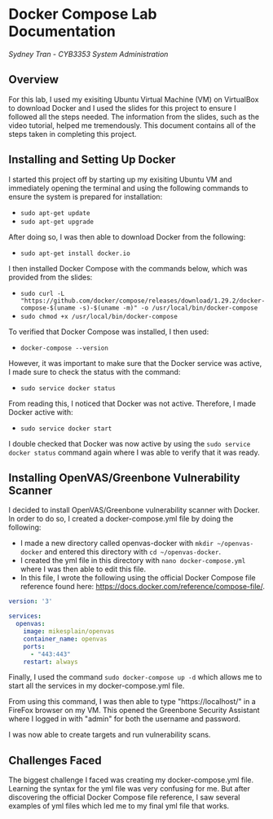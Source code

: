 # Docker Compose Lab Documentation
*Sydney Tran - CYB3353 System Administration*

## Overview
For this lab, I used my exisiting Ubuntu Virtual Machine (VM) on VirtualBox to download Docker and I used the slides for this project to ensure I followed all the steps needed. The information from the slides, such as the video tutorial, helped me tremendously. This document contains all of the steps taken in completing this project. 

## Installing and Setting Up Docker

I started this project off by starting up my exisiting Ubuntu VM and immediately opening the terminal and using the following commands to ensure the system is prepared for installation:
- `sudo apt-get update`
- `sudo apt-get upgrade`

After doing so, I was then able to download Docker from the following: 
- `sudo apt-get install docker.io`

I then installed Docker Compose with the commands below, which was provided from the slides:
- `sudo curl -L "https://github.com/docker/compose/releases/download/1.29.2/docker-compose-$(uname -s)-$(uname -m)" -o /usr/local/bin/docker-compose`
- `sudo chmod +x /usr/local/bin/docker-compose` 

To verified that Docker Compose was installed, I then used:
- `docker-compose --version`

However, it was important to make sure that the Docker service was active, I made sure to check the status with the command:
- `sudo service docker status`

From reading this, I noticed that Docker was not active. Therefore, I made Docker active with: 
- `sudo service docker start`

I double checked that Docker was now active by using the `sudo service docker status` command again where I was able to verify that it was ready.  

## Installing OpenVAS/Greenbone Vulnerability Scanner 

I decided to install OpenVAS/Greenbone vulnerability scanner with Docker. In order to do so, I created a docker-compose.yml file by doing the following:
- I made a new directory called openvas-docker with `mkdir ~/openvas-docker` and entered this directory with `cd ~/openvas-docker`.
- I created the yml file in this directory with `nano docker-compose.yml` where I was then able to edit this file. 
- In this file, I wrote the following using the official Docker Compose file reference found here: https://docs.docker.com/reference/compose-file/.
```yaml
version: '3'

services:
  openvas:
    image: mikesplain/openvas
    container_name: openvas
    ports:
      - "443:443" 
    restart: always
```
Finally, I used the command `sudo docker-compose up -d` which allows me to start all the services in my docker-compose.yml file. 

From using this command, I was then able to type "https://localhost/" in a FireFox browser on my VM. This opened the Greenbone Security Assistant where I logged in with "admin" for both the username and password. 

I was now able to create targets and run vulnerability scans. 

## Challenges Faced
The biggest challenge I faced was creating my docker-compose.yml file. Learning the syntax for the yml file was very confusing for me. But after discovering the official Docker Compose file reference, I saw several examples of yml files which led me to my final yml file that works. 
